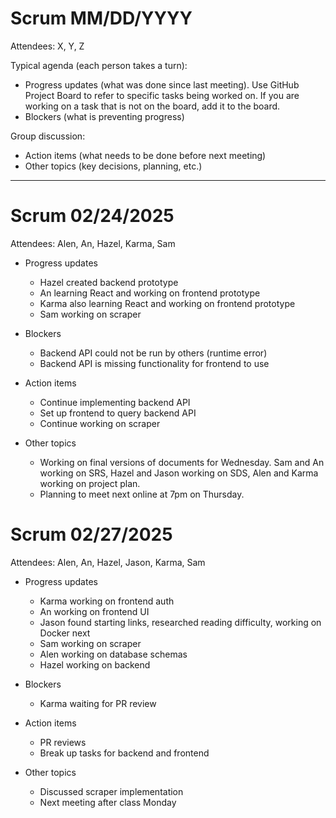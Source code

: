 # Scrum MM/DD/YYYY

Attendees: X, Y, Z

Typical agenda (each person takes a turn):
* Progress updates (what was done since last meeting). Use GitHub Project Board to refer to specific tasks being worked on. If you are working on a task that is not on the board, add it to the board.
* Blockers (what is preventing progress)

Group discussion:
* Action items (what needs to be done before next meeting)
* Other topics (key decisions, planning, etc.)

---

# Scrum 02/24/2025

Attendees: Alen, An, Hazel, Karma, Sam

- Progress updates
    - Hazel created backend prototype
    - An learning React and working on frontend prototype
    - Karma also learning React and working on frontend prototype
    - Sam working on scraper

- Blockers
    - Backend API could not be run by others (runtime error)
    - Backend API is missing functionality for frontend to use

- Action items
    - Continue implementing backend API
    - Set up frontend to query backend API
    - Continue working on scraper

- Other topics
    - Working on final versions of documents for Wednesday.
      Sam and An working on SRS, Hazel and Jason working on SDS,
      Alen and Karma working on project plan.
    - Planning to meet next online at 7pm on Thursday.

# Scrum 02/27/2025

Attendees: Alen, An, Hazel, Jason, Karma, Sam

- Progress updates
    - Karma working on frontend auth
    - An working on frontend UI
    - Jason found starting links, researched reading difficulty, working on Docker next
    - Sam working on scraper
    - Alen working on database schemas
    - Hazel working on backend

- Blockers
    - Karma waiting for PR review

- Action items
    - PR reviews
    - Break up tasks for backend and frontend

- Other topics
    - Discussed scraper implementation
    - Next meeting after class Monday
